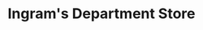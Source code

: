 ---
title: "Ingram's Department Store"
url: /friona/ingrams-department-store/
shop: department store
---